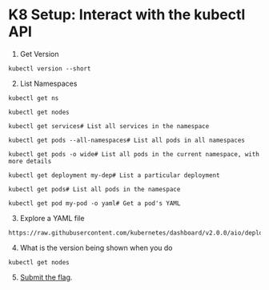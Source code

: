 # K8 Setup: Interact with the kubectl API

1. Get Version

```
kubectl version --short
```
2. List Namespaces

```
kubectl get ns
```
```
kubectl get nodes
```
```
kubectl get services# List all services in the namespace
```
```
kubectl get pods --all-namespaces# List all pods in all namespaces
```
```
kubectl get pods -o wide# List all pods in the current namespace, with more details
```
```
kubectl get deployment my-dep# List a particular deployment
```
```
kubectl get pods# List all pods in the namespace
```
```
kubectl get pod my-pod -o yaml# Get a pod's YAML
```
3. Explore a YAML file

```
https://raw.githubusercontent.com/kubernetes/dashboard/v2.0.0/aio/deploy/recommended.yaml
```
4. What is the version being shown when you do
```
kubectl get nodes
```
5.  [Submit the flag](https://devslop.ctfd.io/challenges#Challenge%208-2).
